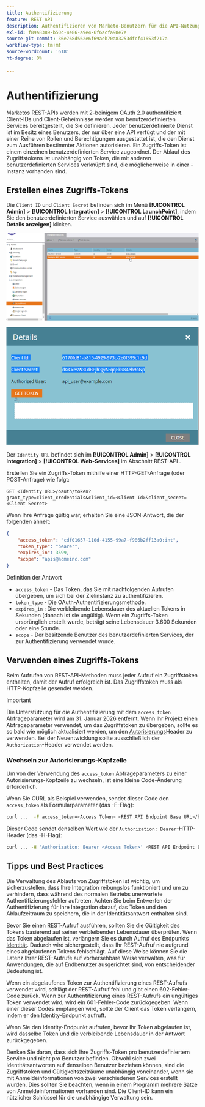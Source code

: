 ```yaml
---
title: Authentifizierung
feature: REST API
description: Authentifizieren von Marketo-Benutzern für die API-Nutzung.
exl-id: f89a8389-b50c-4e86-a9e4-6f6acfa98e7e
source-git-commit: 36e768d562e6f69aeb70a83253dfcf41653f217a
workflow-type: tm+mt
source-wordcount: '618'
ht-degree: 0%

---
```


# Authentifizierung

Marketos REST-APIs werden mit 2-beinigem OAuth 2.0 authentifiziert. Client-IDs und Client-Geheimnisse werden von benutzerdefinierten Services bereitgestellt, die Sie definieren. Jeder benutzerdefinierte Dienst ist im Besitz eines Benutzers, der nur über eine API verfügt und der mit einer Reihe von Rollen und Berechtigungen ausgestattet ist, die den Dienst zum Ausführen bestimmter Aktionen autorisieren. Ein Zugriffs-Token ist einem einzelnen benutzerdefinierten Service zugeordnet. Der Ablauf des Zugriffstokens ist unabhängig von Token, die mit anderen benutzerdefinierten Services verknüpft sind, die möglicherweise in einer -Instanz vorhanden sind.

## Erstellen eines Zugriffs-Tokens

Die `Client ID` und `Client Secret` befinden sich im Menü **[!UICONTROL Admin]** > **[!UICONTROL Integration]** > **[!UICONTROL LaunchPoint]**, indem Sie den benutzerdefinierten Service auswählen und auf **[!UICONTROL Details anzeigen]** klicken.

![REST-Service-Details abrufen](assets/authentication-service-view-details.png)

![Launchpoint-Anmeldeinformationen](assets/admin-launchpoint-credentials.png)

Der `Identity URL` befindet sich im **[!UICONTROL Admin]** > **[!UICONTROL Integration]** > **[!UICONTROL Web-Services]** im Abschnitt REST-API .

Erstellen Sie ein Zugriffs-Token mithilfe einer HTTP-GET-Anfrage (oder POST-Anfrage) wie folgt:

```
GET <Identity URL>/oauth/token?grant_type=client_credentials&client_id=<Client Id>&client_secret=<Client Secret>
```

Wenn Ihre Anfrage gültig war, erhalten Sie eine JSON-Antwort, die der folgenden ähnelt:

```json
{
    "access_token": "cdf01657-110d-4155-99a7-f986b2ff13a0:int",
    "token_type": "bearer",
    "expires_in": 3599,
    "scope": "apis@acmeinc.com"
}
```

Definition der Antwort

- `access_token` - Das Token, das Sie mit nachfolgenden Aufrufen übergeben, um sich bei der Zielinstanz zu authentifizieren.
- `token_type` - Die OAuth-Authentifizierungsmethode.
- `expires_in` : Die verbleibende Lebensdauer des aktuellen Tokens in Sekunden (danach ist sie ungültig). Wenn ein Zugriffs-Token ursprünglich erstellt wurde, beträgt seine Lebensdauer 3.600 Sekunden oder eine Stunde.
- `scope` - Der besitzende Benutzer des benutzerdefinierten Services, der zur Authentifizierung verwendet wurde.

## Verwenden eines Zugriffs-Tokens

Beim Aufrufen von REST-API-Methoden muss jeder Aufruf ein Zugriffstoken enthalten, damit der Aufruf erfolgreich ist.
Das Zugriffstoken muss als HTTP-Kopfzeile gesendet werden.

>[!IMPORTANT]
>
>Die Unterstützung für die Authentifizierung mit dem `access_token` Abfrageparameter wird am 31. Januar 2026 entfernt. Wenn Ihr Projekt einen Abfrageparameter verwendet, um das Zugriffstoken zu übergeben, sollte es so bald wie möglich aktualisiert werden, um den [Autorisierungs](https://experienceleague.adobe.com/de/docs/marketo-developer/marketo/rest/authentication#using-an-access-token)Header zu verwenden. Bei der Neuentwicklung sollte ausschließlich der `Authorization`-Header verwendet werden.

### Wechseln zur Autorisierungs-Kopfzeile

Um von der Verwendung des `access_token` Abfrageparameters zu einer Autorisierungs-Kopfzeile zu wechseln, ist eine kleine Code-Änderung erforderlich.

Wenn Sie CURL als Beispiel verwenden, sendet dieser Code den `access_token` als Formularparameter (das -F-Flag):

```bash
curl ...  -F access_token=<Access Token> <REST API Endpoint Base URL>/bulk/v1/apiCall.json
```

Dieser Code sendet denselben Wert wie der `Authorization: Bearer`-HTTP-Header (das -H-Flag):

```bash
curl ... -H 'Authorization: Bearer <Access Token>' <REST API Endpoint Base URL>/bulk/v1/apiCall.json
```

## Tipps und Best Practices

Die Verwaltung des Ablaufs von Zugriffstoken ist wichtig, um sicherzustellen, dass Ihre Integration reibungslos funktioniert und um zu verhindern, dass während des normalen Betriebs unerwartete Authentifizierungsfehler auftreten. Achten Sie beim Entwerfen der Authentifizierung für Ihre Integration darauf, das Token und den Ablaufzeitraum zu speichern, die in der Identitätsantwort enthalten sind.

Bevor Sie einen REST-Aufruf ausführen, sollten Sie die Gültigkeit des Tokens basierend auf seiner verbleibenden Lebensdauer überprüfen. Wenn das Token abgelaufen ist, verlängern Sie es durch Aufruf des Endpunkts [Identität](https://developer.adobe.com/marketo-apis/api/identity/#tag/Identity/operation/identityUsingGET). Dadurch wird sichergestellt, dass Ihr REST-Aufruf nie aufgrund eines abgelaufenen Tokens fehlschlägt. Auf diese Weise können Sie die Latenz Ihrer REST-Aufrufe auf vorhersehbare Weise verwalten, was für Anwendungen, die auf Endbenutzer ausgerichtet sind, von entscheidender Bedeutung ist.

Wenn ein abgelaufenes Token zur Authentifizierung eines REST-Aufrufs verwendet wird, schlägt der REST-Aufruf fehl und gibt einen 602-Fehler-Code zurück. Wenn zur Authentifizierung eines REST-Aufrufs ein ungültiges Token verwendet wird, wird ein 601-Fehler-Code zurückgegeben. Wenn einer dieser Codes empfangen wird, sollte der Client das Token verlängern, indem er den Identity-Endpunkt aufruft.

Wenn Sie den Identity-Endpunkt aufrufen, bevor Ihr Token abgelaufen ist, wird dasselbe Token und die verbleibende Lebensdauer in der Antwort zurückgegeben.

Denken Sie daran, dass sich Ihre Zugriffs-Token pro benutzerdefiniertem Service und nicht pro Benutzer befinden. Obwohl sich zwei Identitätsantworten auf denselben Benutzer beziehen können, sind die Zugriffstoken und Gültigkeitszeiträume unabhängig voneinander, wenn sie mit Anmeldeinformationen von zwei verschiedenen Services erstellt wurden. Dies sollten Sie beachten, wenn in einem Programm mehrere Sätze von Anmeldeinformationen vorhanden sind. Die Client-ID kann ein nützlicher Schlüssel für die unabhängige Verwaltung sein.
